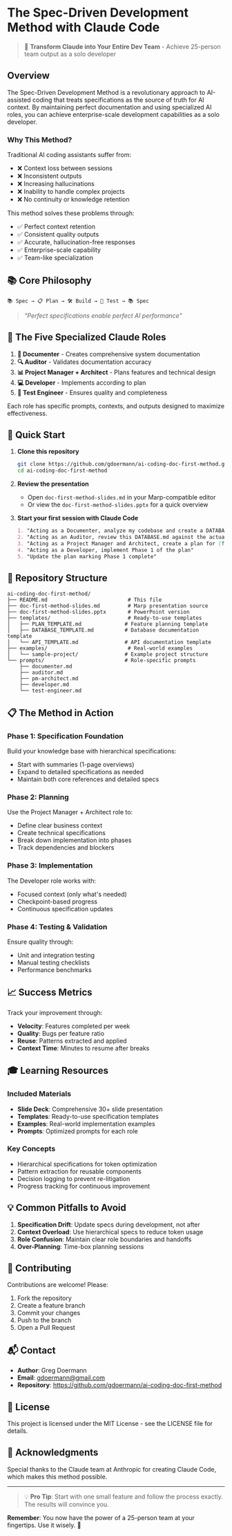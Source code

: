 # The Spec-Driven Development Method with Claude Code

> 🚀 **Transform Claude into Your Entire Dev Team** - Achieve 25-person team output as a solo developer

## Overview

The Spec-Driven Development Method is a revolutionary approach to AI-assisted coding that treats specifications
as the source of truth for AI context. By maintaining perfect documentation and using specialized AI roles, you can
achieve enterprise-scale development capabilities as a solo developer.

### Why This Method?

Traditional AI coding assistants suffer from:

- ❌ Context loss between sessions
- ❌ Inconsistent outputs
- ❌ Increasing hallucinations
- ❌ Inability to handle complex projects
- ❌ No continuity or knowledge retention

This method solves these problems through:

- ✅ Perfect context retention
- ✅ Consistent quality outputs
- ✅ Accurate, hallucination-free responses
- ✅ Enterprise-scale capability
- ✅ Team-like specialization

## 📚 Core Philosophy

```
📚 Spec → 📋 Plan → 🛠️ Build → 🧪 Test → 📚 Spec
```

> *"Perfect specifications enable perfect AI performance"*

## 🎯 The Five Specialized Claude Roles

1. **📝 Documenter** - Creates comprehensive system documentation
2. **🔍 Auditor** - Validates documentation accuracy
3. **📊 Project Manager + Architect** - Plans features and technical design
4. **💻 Developer** - Implements according to plan
5. **🧪 Test Engineer** - Ensures quality and completeness

Each role has specific prompts, contexts, and outputs designed to maximize effectiveness.

## 🚀 Quick Start

1. **Clone this repository**
   ```bash
   git clone https://github.com/gdoermann/ai-coding-doc-first-method.git
   cd ai-coding-doc-first-method
   ```

2. **Review the presentation**
    - Open `doc-first-method-slides.md` in your Marp-compatible editor
    - Or view the `doc-first-method-slides.pptx` for a quick overview

3. **Start your first session with Claude Code**
   ```markdown
   1. "Acting as a Documenter, analyze my codebase and create a DATABASE.md file"
   2. "Acting as an Auditor, review this DATABASE.md against the actual schema"
   3. "Acting as a Project Manager and Architect, create a plan for [feature] using PLAN_TEMPLATE.md"
   4. "Acting as a Developer, implement Phase 1 of the plan"
   5. "Update the plan marking Phase 1 complete"
   ```

## 📁 Repository Structure

```
ai-coding-doc-first-method/
├── README.md                          # This file
├── doc-first-method-slides.md         # Marp presentation source
├── doc-first-method-slides.pptx       # PowerPoint version
├── templates/                         # Ready-to-use templates
│   ├── PLAN_TEMPLATE.md              # Feature planning template
│   ├── DATABASE_TEMPLATE.md          # Database documentation template
│   └── API_TEMPLATE.md               # API documentation template
├── examples/                          # Real-world examples
│   └── sample-project/               # Example project structure
└── prompts/                          # Role-specific prompts
    ├── documenter.md
    ├── auditor.md
    ├── pm-architect.md
    ├── developer.md
    └── test-engineer.md
```

## 📋 The Method in Action

### Phase 1: Specification Foundation

Build your knowledge base with hierarchical specifications:

- Start with summaries (1-page overviews)
- Expand to detailed specifications as needed
- Maintain both core references and detailed specs

### Phase 2: Planning

Use the Project Manager + Architect role to:

- Define clear business context
- Create technical specifications
- Break down implementation into phases
- Track dependencies and blockers

### Phase 3: Implementation

The Developer role works with:

- Focused context (only what's needed)
- Checkpoint-based progress
- Continuous specification updates

### Phase 4: Testing & Validation

Ensure quality through:

- Unit and integration testing
- Manual testing checklists
- Performance benchmarks

## 📈 Success Metrics

Track your improvement through:

- **Velocity**: Features completed per week
- **Quality**: Bugs per feature ratio
- **Reuse**: Patterns extracted and applied
- **Context Time**: Minutes to resume after breaks

## 🎓 Learning Resources

### Included Materials

- **Slide Deck**: Comprehensive 30+ slide presentation
- **Templates**: Ready-to-use specification templates
- **Examples**: Real-world implementation examples
- **Prompts**: Optimized prompts for each role

### Key Concepts

- Hierarchical specifications for token optimization
- Pattern extraction for reusable components
- Decision logging to prevent re-litigation
- Progress tracking for continuous improvement

## 💡 Common Pitfalls to Avoid

1. **Specification Drift**: Update specs during development, not after
2. **Context Overload**: Use hierarchical specs to reduce token usage
3. **Role Confusion**: Maintain clear role boundaries and handoffs
4. **Over-Planning**: Time-box planning sessions

## 🤝 Contributing

Contributions are welcome! Please:

1. Fork the repository
2. Create a feature branch
3. Commit your changes
4. Push to the branch
5. Open a Pull Request

## 📬 Contact

- **Author**: Greg Doermann
- **Email**: gdoermann@gmail.com
- **Repository**: https://github.com/gdoermann/ai-coding-doc-first-method

## 📄 License

This project is licensed under the MIT License - see the LICENSE file for details.

## 🙏 Acknowledgments

Special thanks to the Claude team at Anthropic for creating Claude Code, which makes this method possible.

---

> 💡 **Pro Tip**: Start with one small feature and follow the process exactly. The results will convince you.

**Remember**: You now have the power of a 25-person team at your fingertips. Use it wisely. 🚀